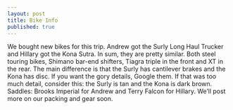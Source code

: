```yaml
---
layout: post
title: Bike Info
published: true
---
```

We bought new bikes for this trip. Andrew got the Surly Long Haul Trucker and
Hillary got the Kona Sutra.  In sum, they are pretty similar. Both steel
touring bikes, Shimano bar-end shifters, Tiagra triple in the front and XT in
the rear. The main difference is that the Surly has cantilever brakes and the
Kona has disc. If you want the gory details, Google them. If that was too much
detail, consider this: the Surly is tan and the Kona is dark brown.  Saddles:
Brooks Imperial for Andrew and Terry Falcon for Hillary.  We’ll post more on
our packing and gear soon.
